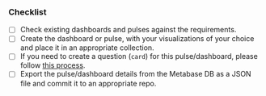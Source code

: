 ### Checklist
- [ ] Check existing dashboards and pulses against the requirements.
- [ ] Create the dashboard or pulse, with your visualizations of your choice and place it in an appropriate collection.
- [ ] If you need to create a question (`card`) for this pulse/dashboard, please follow [this process](https://github.com/alok-binary/useful_short_docs/blob/master/create_metabase_question.md).
- [ ] Export the pulse/dashboard details from the Metabase DB as a JSON file and commit it to an appropriate repo.
